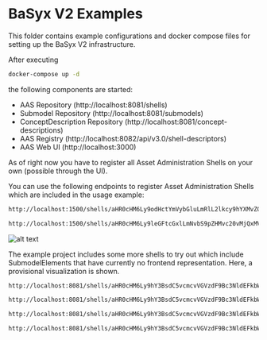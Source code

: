 # BaSyx V2 Examples
This folder contains example configurations and docker compose files for setting up the BaSyx V2 infrastructure.

After executing 

```bash
docker-compose up -d
```

the following components are started:
* AAS Repository (http://localhost:8081/shells)
* Submodel Repository (http://localhost:8081/submodels)
* ConceptDescription Repository (http://localhost:8081/concept-descriptions)
* AAS Registry (http://localhost:8082/api/v3.0/shell-descriptors)
* AAS Web UI (http://localhost:3000)


As of right now you have to register all Asset Administration Shells on your own (possible through the UI).

You can use the following endpoints to register Asset Administration Shells which are included in the usage example:

```bash
http://localhost:1500/shells/aHR0cHM6Ly9odHctYmVybGluLmRlL2lkcy9hYXMvZGVtb2Fhc3Yz
```

```bash
http://localhost:1500/shells/aHR0cHM6Ly9leGFtcGxlLmNvbS9pZHMvc20vMjQxMV83MTYwXzAxMzJfNDUyMw==
```

![alt text](Docs/Figs/RegisterAAS.png "Register Asset Administration Shells")

The example project includes some more shells to try out which include SubmodelElements that have currently no frontend representation. Here, a provisional visualization is shown.

```bash
http://localhost:8081/shells/aHR0cHM6Ly9hY3BsdC5vcmcvVGVzdF9Bc3NldEFkbWluaXN0cmF0aW9uU2hlbGw=
```

```bash
http://localhost:8081/shells/aHR0cHM6Ly9hY3BsdC5vcmcvVGVzdF9Bc3NldEFkbWluaXN0cmF0aW9uU2hlbGxfTWFuZGF0b3J5
```

```bash
http://localhost:8081/shells/aHR0cHM6Ly9hY3BsdC5vcmcvVGVzdF9Bc3NldEFkbWluaXN0cmF0aW9uU2hlbGwyX01hbmRhdG9yeQ==
```

```bash
http://localhost:8081/shells/aHR0cHM6Ly9hY3BsdC5vcmcvVGVzdF9Bc3NldEFkbWluaXN0cmF0aW9uU2hlbGxfTWlzc2luZw==
```
